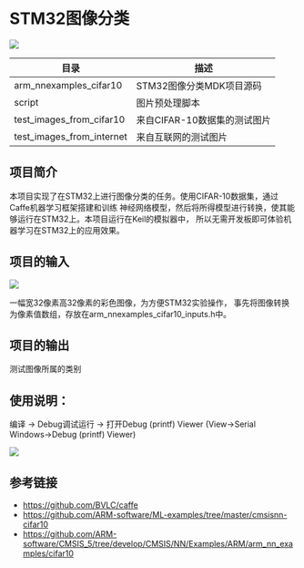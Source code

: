# STM32图像分类

![](https://github.com/edgeML/cifar10_image_classifier_on_stm32/blob/master/assets/img/stm32_image_classifier.png)

|目录|描述|
|----|----|
|arm_nnexamples_cifar10|STM32图像分类MDK项目源码|
|script|图片预处理脚本|
|test_images_from_cifar10|来自CIFAR-10数据集的测试图片|
|test_images_from_internet|来自互联网的测试图片|

## 项目简介
本项目实现了在STM32上进行图像分类的任务。使用CIFAR-10数据集，通过Caffe机器学习框架搭建和训练
神经网络模型，然后将所得模型进行转换，使其能够运行在STM32上。本项目运行在Keil的模拟器中，
所以无需开发板即可体验机器学习在STM32上的应用效果。

## 项目的输入
![](https://github.com/edgeML/cifar10_image_classifier_on_stm32/blob/master/assets/img/input_image.png)

一幅宽32像素高32像素的彩色图像，为方便STM32实验操作，
事先将图像转换为像素值数组，存放在arm_nnexamples_cifar10_inputs.h中。

## 项目的输出
测试图像所属的类别

## 使用说明：
编译 -> Debug调试运行 ->  打开Debug (printf) Viewer (View->Serial Windows->Debug (printf) Viewer)

![](https://github.com/edgeML/cifar10_image_classifier_on_stm32/blob/master/assets/img/arm_nn_cifar_debug.png)

## 参考链接
* https://github.com/BVLC/caffe
* https://github.com/ARM-software/ML-examples/tree/master/cmsisnn-cifar10
* https://github.com/ARM-software/CMSIS_5/tree/develop/CMSIS/NN/Examples/ARM/arm_nn_examples/cifar10

